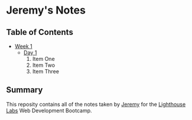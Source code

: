 # Jeremy's Notes
## Table of Contents
* [Week 1](/Week_1)
  * [Day 1](/Day_1)
    1. Item One
    2. Item Two
    3. Item Three

## Summary
This reposity contains all of the notes taken by [Jeremy](https://github.com/Reflekshn) for the [Lighthouse Labs](https://www.lighthouselabs.ca/) Web Development Bootcamp.